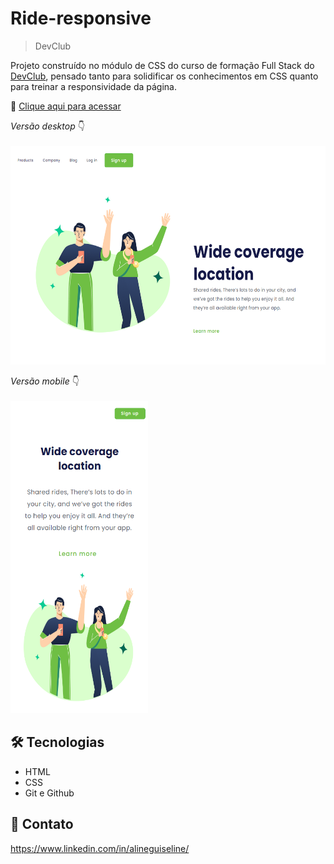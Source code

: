 # Ride-responsive


>DevClub

Projeto construído no módulo de CSS do curso de formação Full Stack do <a href=https://rodolfomori.com.br/devclub>DevClub</a>, pensado tanto para solidificar os conhecimentos em CSS quanto para treinar a responsividade da página.

🔗 [Clique aqui para acessar](https://alineguiseline.github.io/we-care/)

<i>Versão desktop</i> :point_down:
<br>
<br>
<img src="https://raw.githubusercontent.com/AlineGuiseline/Ride-responsive/master/assets/Ride%20-%20desktop.png" height="350px" width="550px">

<i>Versão mobile</i> :point_down:
<br>
<br>
<img src="https://raw.githubusercontent.com/AlineGuiseline/Ride-responsive/master/assets/Ride%20-%20mobile.png" height="500px" width="220px">

## 🛠️ Tecnologias

- HTML
- CSS
- Git e Github

##  💜 Contato

https://www.linkedin.com/in/alineguiseline/
